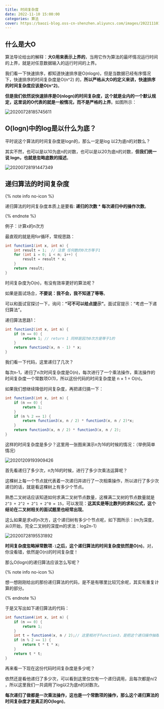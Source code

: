 ```yaml
---
title: 时间复杂度
date: 2022-11-10 15:00:00
categories: 算法
cover: https://baozi-blog.oss-cn-shenzhen.aliyuncs.com/images/202211101547991.png
---
```


## 什么是大O

算法导论给出的解释：**大O用来表示上界的**，当用它作为算法的最坏情况运行时间的上界，就是对任意数据输入的运行时间的上界。

我们看一下快速排序，都知道快速排序是O(nlogn)，但是当数据已经有序情况下，快速排序的时间复杂度是O(n^2) 的，**所以严格从大O的定义来讲，快速排序的时间复杂度应该是O(n^2)**。

**但是我们依然说快速排序是O(nlogn)的时间复杂度，这个就是业内的一个默认规定，这里说的O代表的就是一般情况，而不是严格的上界**。如图所示：

![20200728185745611](https://img-blog.csdnimg.cn/20200728185745611.png)

## O(logn)中的log是以什么为底？

平时说这个算法的时间复杂度是logn的，那么一定是log 以2为底n的对数么？

其实不然，也可以是以10为底n的对数，也可以是以20为底n的对数，**但我们统一说 logn，也就是忽略底数的描述**。

![20200728191447349](https://img-blog.csdnimg.cn/20200728191447349.png)

## 递归算法的时间复杂度

{% note info no-icon %}

递归算法的时间复杂度本质上是要看: **递归的次数 \* 每次递归中的操作次数**。

{% endnote %}

例子：计算x的n次方

最直观的就是用for循环，常规思路：

```java
int function1(int x, int n) {
    int result = 1;  // 注意 任何数的0次方等于1
    for (int i = 0; i < n; i++) {
        result = result * x;
    }
    return result;
}
```

时间复杂度为O(n)，有没有效率更好的算法呢？

如果是面试场合，**不要说：我不会，我不知道了等等**。

可以和面试官探讨一下，询问：**“可不可以给点提示”**。面试官提示：“考虑一下递归算法”。

递归算法思路1：

```java
int function2(int x, int n) {
    if (n == 0) {
        return 1; // return 1 同样是因为0次方是等于1的
    }
    return function2(x, n - 1) * x;
}
```

我们看一下代码，这里递归了几次？

每次n-1，递归了n次时间复杂度是O(n)，每次进行了一个乘法操作，乘法操作的时间复杂度一个常数项O(1)，所以这份代码的时间复杂度是 n × 1 = O(n)。

如果我们想继续降低时间复杂度，再把递归搞一下：

```java
int function3(int x, int n) {
    if (n == 0) {
        return 1;
    }
    if (n % 2 == 1) {
        return function3(x, n / 2) * function3(x, n / 2)*x;
    }
    return function3(x, n / 2) * function3(x, n / 2);
}
```

这样的时间复杂度是多少？这里用一张图来演示n为16的时候的情况：（举例简单情况）

![20201209193909426](https://img-blog.csdnimg.cn/20201209193909426.png)

首先看递归了多少次，n为16的时候，进行了多少次乘法运算呢？

这棵树上每一个节点就代表着一次递归并进行了一次相乘操作，所以进行了多少次递归的话，就是看这棵树上有多少个节点。

熟悉二叉树话应该知道如何求满二叉树节点数量，这棵满二叉树的节点数量就是`2^3 + 2^2 + 2^1 + 2^0 = 15`，可以发现：**这其实是等比数列的求和公式，这个结论在二叉树相关的面试题里也经常出现**。

这么如果是求x的n次方，这个递归树有多少个节点呢，如下图所示：(m为深度，从0开始，完全二叉树的深度m的求法：log2n-1）

![20200728195531892](https://img-blog.csdnimg.cn/20200728195531892.png)

**时间复杂度忽略掉常数项**`-1`**之后，这个递归算法的时间复杂度依然是O(n)**。对，你没看错，依然是O(n)的时间复杂度！

那么O(logn)的递归算法应该怎么写呢？

{% note info no-icon %}

想一想刚刚给出的那份递归算法的代码，是不是有哪里比较冗余呢，其实有重复计算的部分。

{% endnote %}

于是又写出如下递归算法的代码：

```java
int function4(int x, int n) {
    if (n == 0) {
        return 1;
    }
    int t = function4(x, n / 2);// 这里相对于function3，是把这个递归操作抽取出来
    if (n % 2 == 1) {
        return t * t * x;
    }
    return t * t;
}
```

再来看一下现在这份代码时间复杂度是多少呢？

依然还是看他递归了多少次，可以看到这里仅仅有一个递归调用，且每次都是n/2 ，所以这里我们一共调用了log以2为底n的对数次。

**每次递归了做都是一次乘法操作，这也是一个常数项的操作，那么这个递归算法的时间复杂度才是真正的O(logn)**。